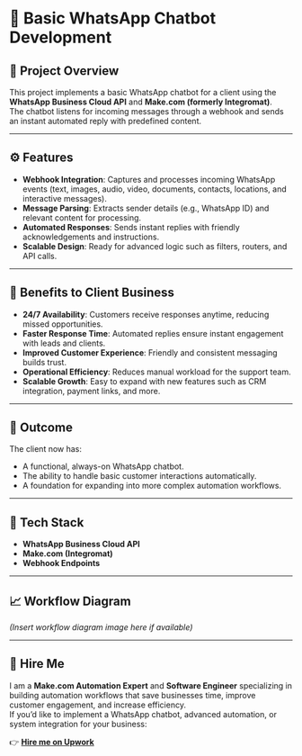 # 📱 Basic WhatsApp Chatbot Development

## 📌 Project Overview
This project implements a basic WhatsApp chatbot for a client using the **WhatsApp Business Cloud API** and **Make.com (formerly Integromat)**.  
The chatbot listens for incoming messages through a webhook and sends an instant automated reply with predefined content.  

---

## ⚙️ Features
- **Webhook Integration**: Captures and processes incoming WhatsApp events (text, images, audio, video, documents, contacts, locations, and interactive messages).
- **Message Parsing**: Extracts sender details (e.g., WhatsApp ID) and relevant content for processing.
- **Automated Responses**: Sends instant replies with friendly acknowledgements and instructions.
- **Scalable Design**: Ready for advanced logic such as filters, routers, and API calls.

---

## 🎯 Benefits to Client Business
- **24/7 Availability**: Customers receive responses anytime, reducing missed opportunities.
- **Faster Response Time**: Automated replies ensure instant engagement with leads and clients.
- **Improved Customer Experience**: Friendly and consistent messaging builds trust.
- **Operational Efficiency**: Reduces manual workload for the support team.
- **Scalable Growth**: Easy to expand with new features such as CRM integration, payment links, and more.

---

## 🚀 Outcome
The client now has:
- A functional, always-on WhatsApp chatbot.
- The ability to handle basic customer interactions automatically.
- A foundation for expanding into more complex automation workflows.

---

## 📂 Tech Stack
- **WhatsApp Business Cloud API**
- **Make.com (Integromat)**
- **Webhook Endpoints**

---

## 📈 Workflow Diagram
*(Insert workflow diagram image here if available)*

---

## 💼 Hire Me
I am a **Make.com Automation Expert** and **Software Engineer** specializing in building automation workflows that save businesses time, improve customer engagement, and increase efficiency.  
If you’d like to implement a WhatsApp chatbot, advanced automation, or system integration for your business:  

👉 **[Hire me on Upwork](https://www.upwork.com/freelancers/~012c4b95e0c5eb81a8)**

